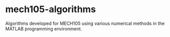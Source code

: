 # mech105-algorithms
Algorithms developed for MECH105 using various numerical methods in the MATLAB programming environment.
